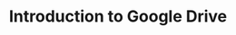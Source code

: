 ---
title: Introduction to Google Drive
slides:
  - title: Introduction to Google Drive
    content_markdown: '# Introduction to Google Drive&nbsp;'
    background_color: '#a3acdf'
    background_image:
    background_size: cover
  - title: What is Google Drive?
    content_markdown: '## What is Google Drive?'
    background_color: '#a3acdf'
    background_image:
    background_size: cover
  - title: Google Drive
    content_markdown: >-
      Google Drive&nbsp;


      \- Free to use. Free storage up until 20 GB. 100 GB available for 19.99
      per year.&nbsp;


      \- Available to anyone who already has a Gmail/ Google Account.&nbsp;


      \- Progress saves automatically using cloud storage.&nbsp;
    background_color: '#a3acdf'
    background_image:
    background_size: cover
  - title: What is Cloud Storage?
    content_markdown: '## What is Cloud Storage?'
    background_color: '#a3acdf'
    background_image:
    background_size: cover
  - title: Cloud Storage
    content_markdown: >-
      ## Cloud Storage


      [https://www.youtube.com/watch?v=VDBhvexAj8I](https://www.youtube.com/watch?v=VDBhvexAj8I)
    background_color: '#a3acdf'
    background_image: /uploads/introduction-to-google-drive/4.PNG
    background_size: cover
  - title: Sharing
    content_markdown: '## Sharing&nbsp;'
    background_color: '#a3acdf'
    background_image: /uploads/introduction-to-google-drive/5.PNG
    background_size: cover
  - title:
    content_markdown:
    background_color: '#a3acdf'
    background_image:
    background_size: cover
  - title:
    content_markdown:
    background_color: '#a3acdf'
    background_image:
    background_size: cover
  - title:
    content_markdown:
    background_color: '#a3acdf'
    background_image:
    background_size: cover
  - title:
    content_markdown:
    background_color: '#a3acdf'
    background_image:
    background_size: cover
  - title:
    content_markdown:
    background_color: '#a3acdf'
    background_image:
    background_size: cover
  - title:
    content_markdown:
    background_color: '#a3acdf'
    background_image:
    background_size: cover
  - title:
    content_markdown:
    background_color: '#a3acdf'
    background_image:
    background_size: cover
  - title:
    content_markdown:
    background_color: '#a3acdf'
    background_image:
    background_size: cover
  - title: Chicago Digital Learn
    content_markdown: |-
      ## Chicago Digital Learn

      [https://chipublib.digitallearn.org/](https://chipublib.digitallearn.org/)
    background_color: '#a3acdf'
    background_image: /uploads/introduction-to-google-drive/2.PNG
    background_size: cover
  - title: Chicago Digital Learn
    content_markdown:
    background_color: '#a3acdf'
    background_image: /uploads/introduction-to-google-drive/3.PNG
    background_size: cover
  - title:
    content_markdown:
    background_color: '#a3acdf'
    background_image:
    background_size: cover
  - title:
    content_markdown:
    background_color: '#a3acdf'
    background_image:
    background_size: cover
tags:
---